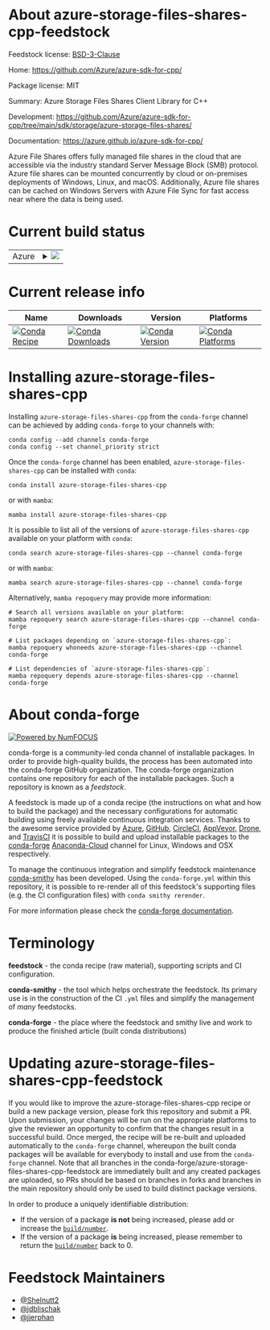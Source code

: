 About azure-storage-files-shares-cpp-feedstock
==============================================

Feedstock license: [BSD-3-Clause](https://github.com/conda-forge/azure-storage-files-shares-cpp-feedstock/blob/main/LICENSE.txt)

Home: https://github.com/Azure/azure-sdk-for-cpp/

Package license: MIT

Summary: Azure Storage Files Shares Client Library for C++

Development: https://github.com/Azure/azure-sdk-for-cpp/tree/main/sdk/storage/azure-storage-files-shares/

Documentation: https://azure.github.io/azure-sdk-for-cpp/

Azure File Shares offers fully managed file shares in the cloud that are accessible via the industry standard Server Message Block (SMB) protocol. Azure file shares can be mounted concurrently by cloud or on-premises deployments of Windows, Linux, and macOS. Additionally, Azure file shares can be cached on Windows Servers with Azure File Sync for fast access near where the data is being used.

Current build status
====================


<table>
    
  <tr>
    <td>Azure</td>
    <td>
      <details>
        <summary>
          <a href="https://dev.azure.com/conda-forge/feedstock-builds/_build/latest?definitionId=20082&branchName=main">
            <img src="https://dev.azure.com/conda-forge/feedstock-builds/_apis/build/status/azure-storage-files-shares-cpp-feedstock?branchName=main">
          </a>
        </summary>
        <table>
          <thead><tr><th>Variant</th><th>Status</th></tr></thead>
          <tbody><tr>
              <td>linux_64</td>
              <td>
                <a href="https://dev.azure.com/conda-forge/feedstock-builds/_build/latest?definitionId=20082&branchName=main">
                  <img src="https://dev.azure.com/conda-forge/feedstock-builds/_apis/build/status/azure-storage-files-shares-cpp-feedstock?branchName=main&jobName=linux&configuration=linux%20linux_64_" alt="variant">
                </a>
              </td>
            </tr><tr>
              <td>linux_aarch64</td>
              <td>
                <a href="https://dev.azure.com/conda-forge/feedstock-builds/_build/latest?definitionId=20082&branchName=main">
                  <img src="https://dev.azure.com/conda-forge/feedstock-builds/_apis/build/status/azure-storage-files-shares-cpp-feedstock?branchName=main&jobName=linux&configuration=linux%20linux_aarch64_" alt="variant">
                </a>
              </td>
            </tr><tr>
              <td>linux_ppc64le</td>
              <td>
                <a href="https://dev.azure.com/conda-forge/feedstock-builds/_build/latest?definitionId=20082&branchName=main">
                  <img src="https://dev.azure.com/conda-forge/feedstock-builds/_apis/build/status/azure-storage-files-shares-cpp-feedstock?branchName=main&jobName=linux&configuration=linux%20linux_ppc64le_" alt="variant">
                </a>
              </td>
            </tr><tr>
              <td>osx_64</td>
              <td>
                <a href="https://dev.azure.com/conda-forge/feedstock-builds/_build/latest?definitionId=20082&branchName=main">
                  <img src="https://dev.azure.com/conda-forge/feedstock-builds/_apis/build/status/azure-storage-files-shares-cpp-feedstock?branchName=main&jobName=osx&configuration=osx%20osx_64_" alt="variant">
                </a>
              </td>
            </tr><tr>
              <td>osx_arm64</td>
              <td>
                <a href="https://dev.azure.com/conda-forge/feedstock-builds/_build/latest?definitionId=20082&branchName=main">
                  <img src="https://dev.azure.com/conda-forge/feedstock-builds/_apis/build/status/azure-storage-files-shares-cpp-feedstock?branchName=main&jobName=osx&configuration=osx%20osx_arm64_" alt="variant">
                </a>
              </td>
            </tr><tr>
              <td>win_64</td>
              <td>
                <a href="https://dev.azure.com/conda-forge/feedstock-builds/_build/latest?definitionId=20082&branchName=main">
                  <img src="https://dev.azure.com/conda-forge/feedstock-builds/_apis/build/status/azure-storage-files-shares-cpp-feedstock?branchName=main&jobName=win&configuration=win%20win_64_" alt="variant">
                </a>
              </td>
            </tr>
          </tbody>
        </table>
      </details>
    </td>
  </tr>
</table>

Current release info
====================

| Name | Downloads | Version | Platforms |
| --- | --- | --- | --- |
| [![Conda Recipe](https://img.shields.io/badge/recipe-azure--storage--files--shares--cpp-green.svg)](https://anaconda.org/conda-forge/azure-storage-files-shares-cpp) | [![Conda Downloads](https://img.shields.io/conda/dn/conda-forge/azure-storage-files-shares-cpp.svg)](https://anaconda.org/conda-forge/azure-storage-files-shares-cpp) | [![Conda Version](https://img.shields.io/conda/vn/conda-forge/azure-storage-files-shares-cpp.svg)](https://anaconda.org/conda-forge/azure-storage-files-shares-cpp) | [![Conda Platforms](https://img.shields.io/conda/pn/conda-forge/azure-storage-files-shares-cpp.svg)](https://anaconda.org/conda-forge/azure-storage-files-shares-cpp) |

Installing azure-storage-files-shares-cpp
=========================================

Installing `azure-storage-files-shares-cpp` from the `conda-forge` channel can be achieved by adding `conda-forge` to your channels with:

```
conda config --add channels conda-forge
conda config --set channel_priority strict
```

Once the `conda-forge` channel has been enabled, `azure-storage-files-shares-cpp` can be installed with `conda`:

```
conda install azure-storage-files-shares-cpp
```

or with `mamba`:

```
mamba install azure-storage-files-shares-cpp
```

It is possible to list all of the versions of `azure-storage-files-shares-cpp` available on your platform with `conda`:

```
conda search azure-storage-files-shares-cpp --channel conda-forge
```

or with `mamba`:

```
mamba search azure-storage-files-shares-cpp --channel conda-forge
```

Alternatively, `mamba repoquery` may provide more information:

```
# Search all versions available on your platform:
mamba repoquery search azure-storage-files-shares-cpp --channel conda-forge

# List packages depending on `azure-storage-files-shares-cpp`:
mamba repoquery whoneeds azure-storage-files-shares-cpp --channel conda-forge

# List dependencies of `azure-storage-files-shares-cpp`:
mamba repoquery depends azure-storage-files-shares-cpp --channel conda-forge
```


About conda-forge
=================

[![Powered by
NumFOCUS](https://img.shields.io/badge/powered%20by-NumFOCUS-orange.svg?style=flat&colorA=E1523D&colorB=007D8A)](https://numfocus.org)

conda-forge is a community-led conda channel of installable packages.
In order to provide high-quality builds, the process has been automated into the
conda-forge GitHub organization. The conda-forge organization contains one repository
for each of the installable packages. Such a repository is known as a *feedstock*.

A feedstock is made up of a conda recipe (the instructions on what and how to build
the package) and the necessary configurations for automatic building using freely
available continuous integration services. Thanks to the awesome service provided by
[Azure](https://azure.microsoft.com/en-us/services/devops/), [GitHub](https://github.com/),
[CircleCI](https://circleci.com/), [AppVeyor](https://www.appveyor.com/),
[Drone](https://cloud.drone.io/welcome), and [TravisCI](https://travis-ci.com/)
it is possible to build and upload installable packages to the
[conda-forge](https://anaconda.org/conda-forge) [Anaconda-Cloud](https://anaconda.org/)
channel for Linux, Windows and OSX respectively.

To manage the continuous integration and simplify feedstock maintenance
[conda-smithy](https://github.com/conda-forge/conda-smithy) has been developed.
Using the ``conda-forge.yml`` within this repository, it is possible to re-render all of
this feedstock's supporting files (e.g. the CI configuration files) with ``conda smithy rerender``.

For more information please check the [conda-forge documentation](https://conda-forge.org/docs/).

Terminology
===========

**feedstock** - the conda recipe (raw material), supporting scripts and CI configuration.

**conda-smithy** - the tool which helps orchestrate the feedstock.
                   Its primary use is in the construction of the CI ``.yml`` files
                   and simplify the management of *many* feedstocks.

**conda-forge** - the place where the feedstock and smithy live and work to
                  produce the finished article (built conda distributions)


Updating azure-storage-files-shares-cpp-feedstock
=================================================

If you would like to improve the azure-storage-files-shares-cpp recipe or build a new
package version, please fork this repository and submit a PR. Upon submission,
your changes will be run on the appropriate platforms to give the reviewer an
opportunity to confirm that the changes result in a successful build. Once
merged, the recipe will be re-built and uploaded automatically to the
`conda-forge` channel, whereupon the built conda packages will be available for
everybody to install and use from the `conda-forge` channel.
Note that all branches in the conda-forge/azure-storage-files-shares-cpp-feedstock are
immediately built and any created packages are uploaded, so PRs should be based
on branches in forks and branches in the main repository should only be used to
build distinct package versions.

In order to produce a uniquely identifiable distribution:
 * If the version of a package **is not** being increased, please add or increase
   the [``build/number``](https://docs.conda.io/projects/conda-build/en/latest/resources/define-metadata.html#build-number-and-string).
 * If the version of a package **is** being increased, please remember to return
   the [``build/number``](https://docs.conda.io/projects/conda-build/en/latest/resources/define-metadata.html#build-number-and-string)
   back to 0.

Feedstock Maintainers
=====================

* [@Shelnutt2](https://github.com/Shelnutt2/)
* [@jdblischak](https://github.com/jdblischak/)
* [@jjerphan](https://github.com/jjerphan/)


